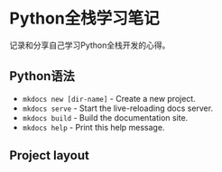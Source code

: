 # Python全栈学习笔记

记录和分享自己学习Python全栈开发的心得。

## Python语法

* `mkdocs new [dir-name]` - Create a new project.
* `mkdocs serve` - Start the live-reloading docs server.
* `mkdocs build` - Build the documentation site.
* `mkdocs help` - Print this help message.

## Project layout

